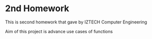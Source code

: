 # 2nd Homework

This is second homework that gave by IZTECH Computer Engineering

Aim of this project is advance use cases of functions
